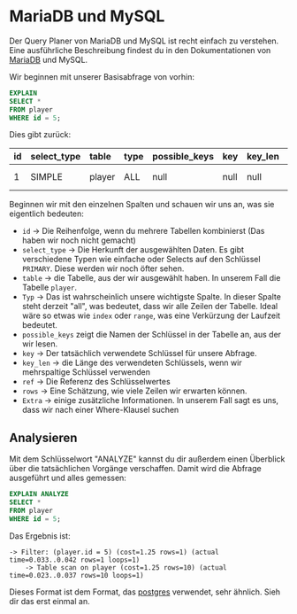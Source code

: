 # MariaDB und MySQL

Der Query Planer von MariaDB und MySQL ist recht einfach zu verstehen.
Eine ausführliche Beschreibung findest du in den Dokumentationen von [MariaDB](https://mariadb.com/kb/en/explain/) und MySQL.

Wir beginnen mit unserer Basisabfrage von vorhin:

```sql
EXPLAIN
SELECT *
FROM player
WHERE id = 5;
```

Dies gibt zurück:


| id | select\_type | table | type | possible\_keys | key | key\_len | ref | rows | Extra |
|:----|:-------------|:-------|:-----|:---------------|:-----|:---------|:-----|:-----|:------------|
| 1 | SIMPLE | player | ALL | null | null | null | null | 10 | Using where |

Beginnen wir mit den einzelnen Spalten und schauen wir uns an, was sie eigentlich bedeuten:

- `id` -> Die Reihenfolge, wenn du mehrere Tabellen kombinierst (Das haben wir noch nicht gemacht)
- `select_type` -> Die Herkunft der ausgewählten Daten. Es gibt verschiedene Typen wie einfache oder Selects auf den 
  Schlüssel `PRIMARY`. Diese werden wir noch öfter sehen.
- `table` -> die Tabelle, aus der wir ausgewählt haben. In unserem Fall die Tabelle `player`.
- `Typ` -> Das ist wahrscheinlich unsere wichtigste Spalte. In dieser Spalte steht derzeit "all", was bedeutet, dass wir 
  alle Zeilen der Tabelle. Ideal wäre so etwas wie `index` oder `range`, was eine Verkürzung der Laufzeit bedeutet.
- `possible_keys` zeigt die Namen der Schlüssel in der Tabelle an, aus der wir lesen.
- `key` -> Der tatsächlich verwendete Schlüssel für unsere Abfrage.
- `key_len` -> die Länge des verwendeten Schlüssels, wenn wir mehrspaltige Schlüssel verwenden
- `ref` -> Die Referenz des Schlüsselwertes
- `rows` -> Eine Schätzung, wie viele Zeilen wir erwarten können.
- `Extra` -> einige zusätzliche Informationen. In unserem Fall sagt es uns, dass wir nach einer Where-Klausel suchen 

## Analysieren

Mit dem Schlüsselwort "ANALYZE" kannst du dir außerdem einen Überblick über die tatsächlichen Vorgänge verschaffen.
Damit wird die Abfrage ausgeführt und alles gemessen:

```sql
EXPLAIN ANALYZE
SELECT *
FROM player
WHERE id = 5;
```

Das Ergebnis ist:

```
-> Filter: (player.id = 5) (cost=1.25 rows=1) (actual time=0.033..0.042 rows=1 loops=1)
    -> Table scan on player (cost=1.25 rows=10) (actual time=0.023..0.037 rows=10 loops=1)
```

Dieses Format ist dem Format, das [postgres](../03/query_planer/postgres.md#analyze) verwendet, sehr ähnlich.
Sieh dir das erst einmal an.
